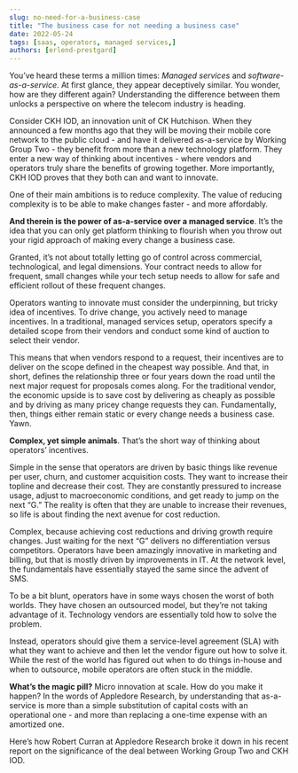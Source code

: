 ```yaml
---
slug: no-need-for-a-business-case
title: "The business case for not needing a business case"
date: 2022-05-24
tags: [saas, operators, managed services,]
authors: [erlend-prestgard]
---
```


You’ve heard these terms a million times: *Managed services* and *software-as-a-service*. At first glance, they appear deceptively similar. You wonder, how are they different again? Understanding the difference between them unlocks a perspective on where the telecom industry is heading. 

<!--truncate-->

Consider CKH IOD, an innovation unit of CK Hutchison. When they announced a few months ago that they will be moving their mobile core network to the public cloud - and have it delivered as-a-service by Working Group Two -  they benefit from more than a new technology platform. They enter a new way of thinking about incentives - where vendors and operators truly share the benefits of growing together. More importantly, CKH IOD proves that they both can and want to innovate. 

One of their main ambitions is to reduce complexity. The value of reducing complexity is to be able to make changes faster - and more affordably. 

**And therein is the power of as-a-service over a managed service**. It’s the idea that you can only get platform thinking to flourish when you throw out your rigid approach of making every change a business case. 

Granted, it’s not about totally letting go of control across commercial, technological, and legal dimensions. Your contract needs to allow for frequent, small changes while your tech setup needs to allow for safe and efficient rollout of these frequent changes. 

Operators wanting to innovate must consider the underpinning, but tricky idea of incentives. To drive change, you actively need to manage incentives. In a traditional, managed services setup, operators specify a detailed scope from their vendors and conduct some kind of auction to select their vendor. 

This means that when vendors respond to a request, their incentives are to deliver on the scope defined in the cheapest way possible. And that, in short, defines the relationship three or four years down the road until the next major request for proposals comes along. For the traditional vendor, the economic upside is to save cost by delivering as cheaply as possible and by driving as many pricey change requests they can. Fundamentally, then, things either remain static or every change needs a business case. Yawn. 

**Complex, yet simple animals**. That’s the short way of thinking about operators’ incentives.

Simple in the sense that operators are driven by basic things like revenue per user, churn, and customer acquisition costs. They want to increase their topline and decrease their cost. They are constantly pressured to increase usage, adjust to macroeconomic conditions, and get ready to jump on the next “G.” The reality is often that they are unable to increase their revenues, so life is about finding the next avenue for cost reduction. 

Complex, because achieving cost reductions and driving growth require changes. Just waiting for the next “G” delivers no differentiation versus competitors. Operators have been amazingly innovative in marketing and billing, but that is mostly driven by improvements in IT. At the network level, the fundamentals have essentially stayed the same since the advent of SMS. 

To be a bit blunt, operators have in some ways chosen the worst of both worlds. They have chosen an outsourced model, but they’re not taking advantage of it. Technology vendors are essentially told how to solve the problem. 

Instead, operators should give them a service-level agreement (SLA) with what they want to achieve and then let the vendor figure out how to solve it. While the rest of the world has figured out when to do things in-house and when to outsource, mobile operators are often stuck in the middle. 

**What’s the magic pill?** Micro innovation at scale. How do you make it happen? In the words of Appledore Research, by understanding that as-a-service is more than a simple substitution of capital costs with an operational one - and more than replacing a one-time expense with an amortized one. 

Here’s how Robert Curran at Appledore Research broke it down in his recent report on the significance of the deal between Working Group Two and CKH IOD. 


